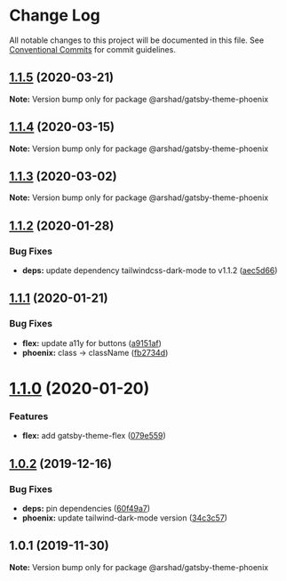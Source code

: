 # Change Log

All notable changes to this project will be documented in this file.
See [Conventional Commits](https://conventionalcommits.org) for commit guidelines.

## [1.1.5](https://github.com/arshad/gatsby-themes/compare/@arshad/gatsby-theme-phoenix@1.1.4...@arshad/gatsby-theme-phoenix@1.1.5) (2020-03-21)

**Note:** Version bump only for package @arshad/gatsby-theme-phoenix





## [1.1.4](https://github.com/arshad/gatsby-themes/compare/@arshad/gatsby-theme-phoenix@1.1.3...@arshad/gatsby-theme-phoenix@1.1.4) (2020-03-15)

**Note:** Version bump only for package @arshad/gatsby-theme-phoenix





## [1.1.3](https://github.com/arshad/gatsby-themes/compare/@arshad/gatsby-theme-phoenix@1.1.2...@arshad/gatsby-theme-phoenix@1.1.3) (2020-03-02)

**Note:** Version bump only for package @arshad/gatsby-theme-phoenix





## [1.1.2](https://github.com/arshad/gatsby-themes/compare/@arshad/gatsby-theme-phoenix@1.1.1...@arshad/gatsby-theme-phoenix@1.1.2) (2020-01-28)


### Bug Fixes

* **deps:** update dependency tailwindcss-dark-mode to v1.1.2 ([aec5d66](https://github.com/arshad/gatsby-themes/commit/aec5d66d65169287ab83851461b3bb69619edcd8))





## [1.1.1](https://github.com/arshad/gatsby-themes/compare/@arshad/gatsby-theme-phoenix@1.1.0...@arshad/gatsby-theme-phoenix@1.1.1) (2020-01-21)


### Bug Fixes

* **flex:** update a11y for buttons ([a9151af](https://github.com/arshad/gatsby-themes/commit/a9151af381466e5f5cc7cff14a8a08bb752235ca))
* **phoenix:** class -> className ([fb2734d](https://github.com/arshad/gatsby-themes/commit/fb2734deb83a58446f0ce06ee906d2c70bc35fbf))





# [1.1.0](https://github.com/arshad/gatsby-themes/compare/@arshad/gatsby-theme-phoenix@1.0.2...@arshad/gatsby-theme-phoenix@1.1.0) (2020-01-20)

### Features

- **flex:** add gatsby-theme-flex ([079e559](https://github.com/arshad/gatsby-themes/commit/079e55914791f735cbbfe492dd6bb0b3d9ac12ad))

## [1.0.2](https://github.com/arshad/gatsby-themes/compare/@arshad/gatsby-theme-phoenix@1.0.1...@arshad/gatsby-theme-phoenix@1.0.2) (2019-12-16)

### Bug Fixes

- **deps:** pin dependencies ([60f49a7](https://github.com/arshad/gatsby-themes/commit/60f49a749a42f983312a0c6f5f4c8700102dda09))
- **phoenix:** update tailwind-dark-mode version ([34c3c57](https://github.com/arshad/gatsby-themes/commit/34c3c57b6109e3810d223c2df84ae084a940e946))

## 1.0.1 (2019-11-30)

**Note:** Version bump only for package @arshad/gatsby-theme-phoenix
